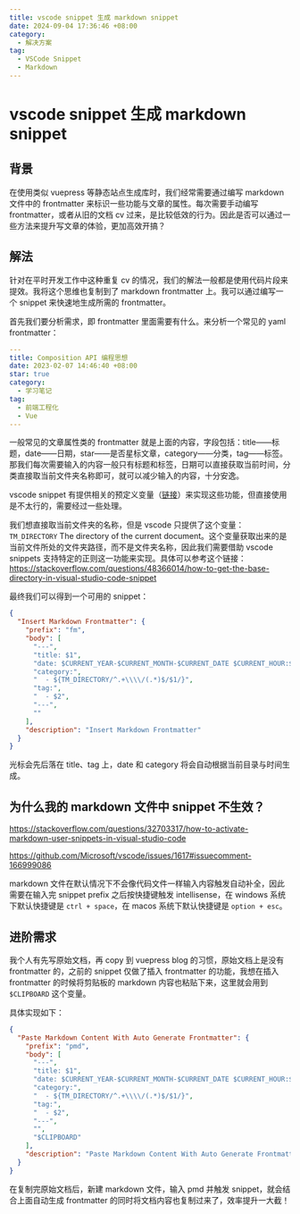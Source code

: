 ```yaml
---
title: vscode snippet 生成 markdown snippet
date: 2024-09-04 17:36:46 +08:00
category:
  - 解决方案
tag:
  - VSCode Snippet
  - Markdown
---
```


# vscode snippet 生成 markdown snippet

## 背景

在使用类似 vuepress 等静态站点生成库时，我们经常需要通过编写 markdown 文件中的 frontmatter 来标识一些功能与文章的属性。每次需要手动编写 frontmatter，或者从旧的文档 cv 过来，是比较低效的行为。因此是否可以通过一些方法来提升写文章的体验，更加高效开搞？

## 解法

针对在平时开发工作中这种重复 cv 的情况，我们的解法一般都是使用代码片段来提效。我将这个思维也复制到了 markdown frontmatter 上。我可以通过编写一个 snippet 来快速地生成所需的 frontmatter。

首先我们要分析需求，即 frontmatter 里面需要有什么。来分析一个常见的 yaml frontmatter：

```yaml
---
title: Composition API 编程思想
date: 2023-02-07 14:46:40 +08:00
star: true
category:
  - 学习笔记
tag:
  - 前端工程化
  - Vue
---
```

一般常见的文章属性类的 frontmatter 就是上面的内容，字段包括：title——标题，date——日期，star——是否星标文章，category——分类，tag——标签。那我们每次需要输入的内容一般只有标题和标签，日期可以直接获取当前时间，分类直接取当前文件夹名称即可，就可以减少输入的内容，十分安逸。

vscode snippet 有提供相关的预定义变量（[链接](https://code.visualstudio.com/docs/editor/userdefinedsnippets#_variables)）来实现这些功能，但直接使用是不太行的，需要经过一些处理。

我们想直接取当前文件夹的名称，但是 vscode 只提供了这个变量：`TM_DIRECTORY` The directory of the current document。这个变量获取出来的是当前文件所处的文件夹路径，而不是文件夹名称，因此我们需要借助 vscode snippets 支持特定的正则这一功能来实现。具体可以参考这个链接：https://stackoverflow.com/questions/48366014/how-to-get-the-base-directory-in-visual-studio-code-snippet

最终我们可以得到一个可用的 snippet：

```json
{
  "Insert Markdown Frontmatter": {
    "prefix": "fm",
    "body": [
      "---",
      "title: $1",
      "date: $CURRENT_YEAR-$CURRENT_MONTH-$CURRENT_DATE $CURRENT_HOUR:$CURRENT_MINUTE:$CURRENT_SECOND +08:00",
      "category:",
      "  - ${TM_DIRECTORY/^.+\\\\/(.*)$/$1/}",
      "tag:",
      "  - $2",
      "---",
      ""
    ],
    "description": "Insert Markdown Frontmatter"
  }
}
```

光标会先后落在 title、tag 上，date 和 category 将会自动根据当前目录与时间生成。

## 为什么我的 markdown 文件中 snippet 不生效？

https://stackoverflow.com/questions/32703317/how-to-activate-markdown-user-snippets-in-visual-studio-code

https://github.com/Microsoft/vscode/issues/1617#issuecomment-166999086

markdown 文件在默认情况下不会像代码文件一样输入内容触发自动补全，因此需要在输入完 snippet prefix 之后按快捷键触发 intellisense，在 windows 系统下默认快捷键是 `ctrl + space`，在 macos 系统下默认快捷键是 `option + esc`。

## 进阶需求

我个人有先写原始文档，再 copy 到 vuepress blog 的习惯，原始文档上是没有 frontmatter 的，之前的 snippet 仅做了插入 frontmatter 的功能，我想在插入 frontmatter 的时候将剪贴板的 markdown 内容也粘贴下来，这里就会用到 `$CLIPBOARD` 这个变量。

具体实现如下：

```json
{
  "Paste Markdown Content With Auto Generate Frontmatter": {
    "prefix": "pmd",
    "body": [
      "---",
      "title: $1",
      "date: $CURRENT_YEAR-$CURRENT_MONTH-$CURRENT_DATE $CURRENT_HOUR:$CURRENT_MINUTE:$CURRENT_SECOND +08:00",
      "category:",
      "  - ${TM_DIRECTORY/^.+\\\\/(.*)$/$1/}",
      "tag:",
      "  - $2",
      "---",
      "",
      "$CLIPBOARD"
    ],
    "description": "Paste Markdown Content With Auto Generate Frontmatter"
  }
}
```

在复制完原始文档后，新建 markdown 文件，输入 pmd 并触发 snippet，就会结合上面自动生成 frontmatter 的同时将文档内容也复制过来了，效率提升一大截！
